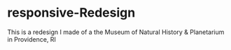 # responsive-Redesign
This is a redesign I made of a the Museum of Natural History &amp; Planetarium in Providence, RI
